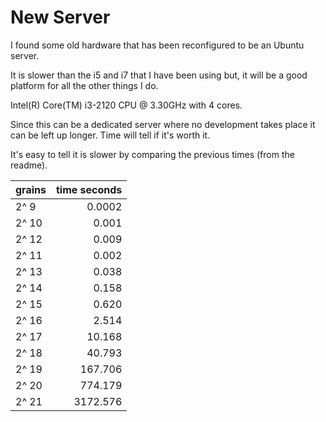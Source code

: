 # New Server

I found some old hardware that has been reconfigured to be an Ubuntu server.

It is slower than the i5 and i7 that I have been using but, it will be a good platform for all the other things I do.

Intel(R) Core(TM) i3-2120 CPU @ 3.30GHz with 4 cores.

Since this can be a dedicated server where no development takes place it can be left up longer. Time will tell if it's worth it.

It's easy to tell it is slower by comparing the previous times (from the readme).

|grains|time seconds|
|:-|-:|
|2^ 9|0.0002|
|2^ 10|0.001|
|2^ 12|0.009|
|2^ 11|0.002|
|2^ 13|0.038|
|2^ 14|0.158|
|2^ 15|0.620|
|2^ 16|2.514|
|2^ 17|10.168|
|2^ 18|40.793|
|2^ 19|167.706|
|2^ 20|774.179|
|2^ 21|3172.576|


